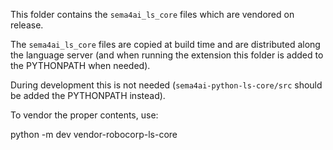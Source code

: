 This folder contains the `sema4ai_ls_core` files which are vendored on release.

The `sema4ai_ls_core` files are copied at build time and are distributed
along the language server (and when running the extension this folder
is added to the PYTHONPATH when needed).

During development this is not needed (`sema4ai-python-ls-core/src` should be
added the PYTHONPATH instead).

To vendor the proper contents, use:

python -m dev vendor-robocorp-ls-core